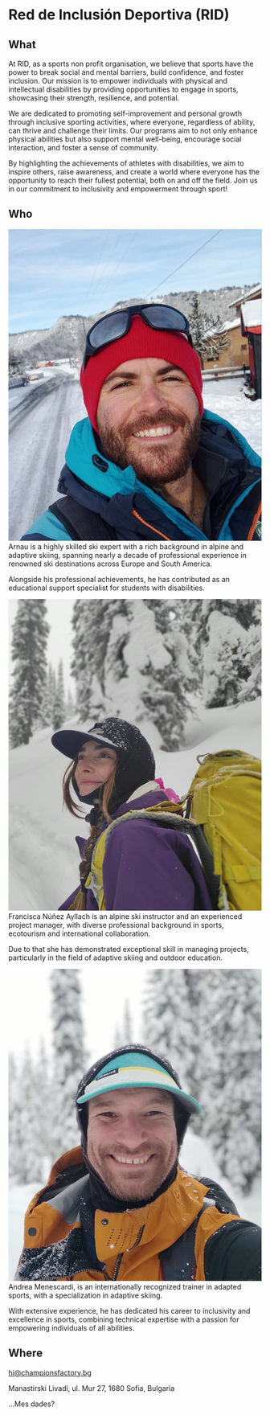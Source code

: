 # Red de Inclusión Deportiva (RID)

## What
At RID, as a sports non profit organisation, we believe that sports have the power to break social and mental barriers, build confidence, and foster inclusion.
Our mission is to empower individuals with physical and intellectual disabilities by providing opportunities to engage in sports, showcasing their strength, resilience, and potential.

We are dedicated to promoting self-improvement and personal growth through inclusive sporting activities, where everyone, regardless of ability, can thrive and challenge their limits. Our programs aim to not only enhance physical abilities but also support mental well-being, encourage social interaction, and foster a sense of community.

By highlighting the achievements of athletes with disabilities, we aim to inspire others, raise awareness, and create a world where everyone has the opportunity to reach their fullest potential, both on and off the field. Join us in our commitment to inclusivity and empowerment through sport! 


## Who

![Arnau](./src/assets/arnau.webp)   
Arnau is a highly skilled ski expert with a rich background in alpine and adaptive skiing, spanning nearly a decade of professional experience in renowned ski destinations across Europe and South America.  

Alongside his professional achievements, he has contributed as an educational support specialist for students with disabilities.          

![Francisca](./src/assets/francisca.webp)   
Francisca Núñez Ayllach is an alpine ski instructor and an experienced project manager, with diverse professional background in sports, ecotourism and international collaboration.

Due to that she has demonstrated exceptional skill in managing projects, particularly in the field of adaptive skiing and outdoor education. 

![Andrea](./src/assets/andrea.webp)
Andrea Menescardi, is an internationally recognized trainer in adapted sports, with a specialization in adaptive skiing.

With extensive experience, he has dedicated his career to inclusivity and excellence in sports, combining technical expertise with a passion for empowering individuals of all abilities.


## Where

hi@championsfactory.bg

Manastirski Livadi, ul. Mur 27, 1680 Sofia, Bulgaria

...Mes dades?
